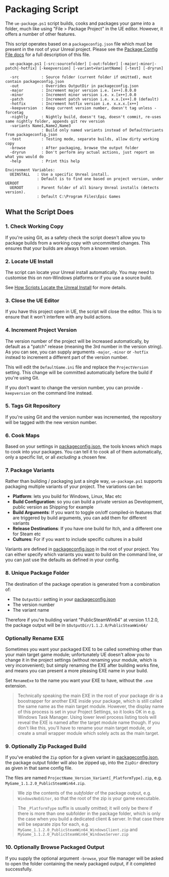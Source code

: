 # Packaging Script

The `ue-package.ps1` script builds, cooks and packages your game into a folder, 
much like using "File > Package Project" in the UE editor. However, it offers a 
number of other features.

This script operates based on a `packageconfig.json` file which must be present
in the root of your Unreal project. Please see the [Package Config File docs](PackageConfig.md)
for a full description of this file.

```
  ue-package.ps1 [-src:sourcefolder] [-out:folder] [-major|-minor|-patch|-hotfix] [-keepversion] [-variant=VariantName] [-test] [-dryrun]
 
  -src          : Source folder (current folder if omitted), must contain packageconfig.json
  -out          : Overrides OutputDir in packageconfig.json
  -major        : Increment major version i.e. [x++].0.0.0
  -minor        : Increment minor version i.e. x.[x++].0.0
  -patch        : Increment patch version i.e. x.x.[x++].0 (default)
  -hotfix       : Increment hotfix version i.e. x.x.x.[x++]
  -keepversion  : Keep current version number, doesn't tag unless -forcetag
  -nightly      : Nightly build, doesn't tag, doesn't commit, re-uses same nightly folder, appends git rev version
  -variants Name1,Name2,Name3
                : Build only named variants instead of DefaultVariants from packageconfig.json
  -test         : Testing mode, separate builds, allow dirty working copy
  -browse       : After packaging, browse the output folder
  -dryrun       : Don't perform any actual actions, just report on what you would do
  -help         : Print this help

Environment Variables:
  UEINSTALL   : Use a specific Unreal install.
              : Default is to find one based on project version, under UEROOT
  UEROOT      : Parent folder of all binary Unreal installs (detects version).
              : Default C:\Program Files\Epic Games
```

## What the Script Does

### 1. Check Working Copy

If you're using Git, as a safety check the script doesn't allow you to package 
builds from a working copy with uncommitted changes. This ensures that your builds
are always from a known version. 

### 2. Locate UE Install

The script can locate your Unreal install automatically. You may need to customise
this on non-Windows platforms or if you use a source build. 

See [How Scripts Locate the Unreal Install](UEInstall.md) for more details.

### 3. Close the UE Editor

If you have this project open in UE, the script will close the editor. This is
to ensure that it won't interfere with any build actions.

### 4. Increment Project Version

The version number of the project will be increased automatically, by default
as a "patch" release (meaning the 3rd number in the version string). As you 
can see, you can supply arguments `-major`, `-minor` or `-hotfix` instead to 
increment a different part of the version number. 

This will edit the `DefaultGame.ini` file and replace the `ProjectVersion` 
setting. This change will be committed automatically before the build if you're using Git.  

If you don't want to change the version number, you can provide `-keepversion` on
the command line instead.

### 5. Tags Git Repository

If you're using Git and the version number was incremented, the repository will
be tagged with the new version number.

### 6. Cook Maps

Based on your settings in [packageconfig.json](PackageConfig.md), the tools knows
which maps to cook into your packages. You can tell it to cook all of them automatically,
only a specific list, or all *excluding* a chosen few.

### 7. Package Variants

Rather than building / packaging just a single way, `ue-package.ps1` supports
packaging multiple variants of your project. The variations can be:

* **Platform**: lets you build for Windows, Linux, Mac etc
* **Build Configuration**: so you can build a private version as Development, public version as Shipping for example
* **Build Arguments**: If you want to toggle on/off compiled-in features that are triggered by build arguments, you can add them for different variants
* **Release Destinations**: If you have one build for Itch, and a different one for Steam etc
* **Cultures**: For if you want to include specific cultures in a build

Variants are defined in [packageconfig.json](PackageConfig.md) in the root of 
your project. You can either specify which variants you want to build on the command line,
or you can just use the defaults as defined in your config.

### 8. Unique Package Folder

The destination of the package operation is generated from a combination of:

* The `OutputDir` setting in your [packageconfig.json](PackageConfig.md)
* The version number
* The variant name

Therefore if you're building variant "PublicSteamWin64" at version 1.1.2.0, the
package output will be in `$OutputDir/1.1.2.0/PublicSteamWin64/`

### Optionally Rename EXE

Sometimes you want your packaged EXE to be called something other than your main
target game module; unfortunately UE doesn't allow you to change it in the project
settings (without renaming your module, which is very inconvenient); but simply
renaming the EXE after building works fine, and means you can present a more pleasing
EXE name in your build.

Set `RenameExe` to the name you want your EXE to have, without the `.exe` extension.

> Technically speaking the main EXE in the root of your package dir is a boostrapper
> for another EXE inside your package, which is still called the same name as the
> main target module. However, the display name of this process is set in your
> Project Settings, so it looks OK in e.g. Windows Task Manager. Using lower level
> process listing tools will reveal the EXE is named after the target module name
> though. If you don't like this, you'll have to rename your main target module,
> or create a small wrapper module which solely acts as the main target.

### 9. Optionally Zip Packaged Build

If you've enabled the `Zip` option for a given variant in [packageconfig.json](PackageConfig.md),
the package output folder will also be zipped up, into the `ZipDir` directory 
as given in that same config file.

The files are named `ProjectName_Version_Variant[_PlatformType].zip`, e.g. 
`MyGame_1.1.2.0_PublicSteamWin64.zip`. 

> We zip the contents of the *subfolder* of the package output, e.g. `WindowsNoEditor`,
so that the root of the zip is your game executable.

> The `_PlatformType` suffix is usually omitted; it will only be there if there is
more than one subfolder in the package folder, which is only the case when you
build a dedicated client & server. In that case there will be separate zips for
each, e.g. `MyGame_1.1.2.0_PublicSteamWin64_WindowsClient.zip` and `MyGame_1.1.2.0_PublicSteamWin64_WindowsServer.zip`

### 10. Optionally Browse Packaged Output

If you supply the optional argument `-browse`, your file manager will be asked to
open the folder containing the newly packaged output, if it completed successfully.